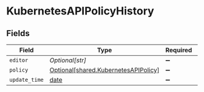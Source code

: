 # KubernetesAPIPolicyHistory


## Fields

| Field                                                                              | Type                                                                               | Required                                                                           | Description                                                                        |
| ---------------------------------------------------------------------------------- | ---------------------------------------------------------------------------------- | ---------------------------------------------------------------------------------- | ---------------------------------------------------------------------------------- |
| `editor`                                                                           | *Optional[str]*                                                                    | :heavy_minus_sign:                                                                 | N/A                                                                                |
| `policy`                                                                           | [Optional[shared.KubernetesAPIPolicy]](../../models/shared/kubernetesapipolicy.md) | :heavy_minus_sign:                                                                 | N/A                                                                                |
| `update_time`                                                                      | [date](https://docs.python.org/3/library/datetime.html#date-objects)               | :heavy_minus_sign:                                                                 | N/A                                                                                |